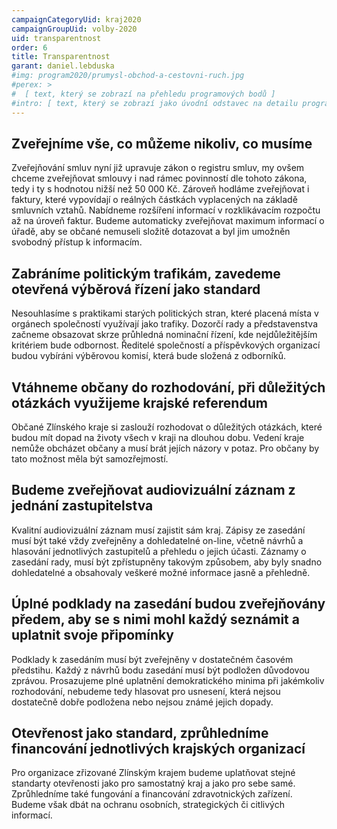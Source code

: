 ```yaml
---
campaignCategoryUid: kraj2020
campaignGroupUid: volby-2020
uid: transparentnost
order: 6
title: Transparentnost
garant: daniel.lebduska 
#img: program2020/prumysl-obchod-a-cestovni-ruch.jpg
#perex: >
#  [ text, který se zobrazí na přehledu programových bodů ]
#intro: [ text, který se zobrazí jako úvodní odstavec na detailu programového bodu ]
---
```

## Zveřejníme vše, co můžeme nikoliv, co musíme
Zveřejňování smluv nyní již upravuje zákon o registru smluv, my ovšem chceme zveřejňovat smlouvy i nad rámec povinností dle tohoto zákona, tedy i ty s hodnotou nižší než 50 000 Kč. Zároveň hodláme zveřejňovat i faktury, které vypovídají o reálných částkách vyplacených na základě smluvních vztahů. Nabídneme rozšíření informací v rozklikávacím rozpočtu až na úroveň faktur. Budeme automaticky zveřejňovat maximum informací o úřadě, aby se občané nemuseli složitě dotazovat a byl jim umožněn svobodný přístup k informacím.

## Zabráníme politickým trafikám, zavedeme otevřená výběrová řízení jako standard
Nesouhlasíme s praktikami starých politických stran, které placená místa v orgánech společností využívají jako trafiky. Dozorčí rady a představenstva začneme obsazovat skrze průhledná nominační řízení, kde nejdůležitějším kritériem bude odbornost. Ředitelé společností a příspěvkových organizací budou vybíráni výběrovou komisí, která bude složená z odborníků.

## Vtáhneme občany do rozhodování, při důležitých otázkách využijeme krajské referendum
Občané Zlínského kraje si zaslouží rozhodovat o důležitých otázkách, které budou mít dopad na životy všech v kraji na dlouhou dobu. Vedení kraje nemůže obcházet občany a musí brát jejích názory v potaz. Pro občany by tato možnost měla být samozřejmostí.

## Budeme zveřejňovat audiovizuální záznam z jednání zastupitelstva
Kvalitní audiovizuální záznam musí zajistit sám kraj. Zápisy ze zasedání musí být také vždy zveřejněny a dohledatelné on-line, včetně návrhů a hlasování jednotlivých zastupitelů a přehledu o jejich účasti. Záznamy o zasedání rady, musí být zpřístupněny takovým způsobem, aby byly snadno dohledatelné a obsahovaly veškeré možné informace jasně a přehledně.

## Úplné podklady na zasedání budou zveřejňovány předem, aby se s nimi mohl každý seznámit a uplatnit svoje připomínky
Podklady k zasedáním musí být zveřejněny v dostatečném časovém předstihu. Každý z návrhů bodu zasedání musí být podložen důvodovou zprávou. Prosazujeme plné uplatnění demokratického minima při jakémkoliv rozhodování, nebudeme tedy hlasovat pro usnesení, která nejsou dostatečně dobře podložena nebo nejsou známé jejich dopady.

## Otevřenost jako standard, zprůhledníme financování jednotlivých krajských organizací
Pro organizace zřizované Zlínským krajem budeme uplatňovat stejné standarty otevřenosti jako pro samostatný kraj a jako pro sebe samé. Zprůhledníme také fungování a financování zdravotnických zařízení. Budeme však dbát na ochranu osobních, strategických či citlivých informací.
